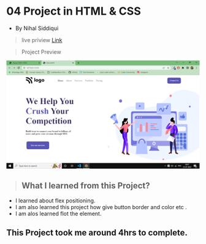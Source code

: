 #  04 Project  in HTML & CSS


- By Nihal Siddiqui

> live priview [Link]()

> Project Preview

![](./04Project.png)


> ## What l learned from this Project?

- I learned about flex positioning.
- I am also learned this project how give button border and color etc .
- I am alos learned flot the element. 

## This Project took me around 4hrs to complete.
